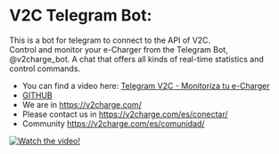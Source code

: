 # V2C Telegram Bot:

This is a bot for telegram to connect to the API of V2C. <br>
Control and monitor your e-Charger from the Telegram Bot, @v2charge_bot. 
A chat that offers all kinds of real-time statistics and control commands.

- You can find a video here: [Telegram V2C - Monitoriza tu e-Charger](https://www.youtube.com/watch?v=Y6aZSRe1--Y&ab_channel=V2C) 
- [GITHUB](https://github.com/V2Charge) 
- We are in https://v2charge.com/ 
- Please contact us in https://v2charge.com/es/conectar/
- Community   https://v2charge.com/es/comunidad/

[![Watch the video!](https://img.youtube.com/vi/Y6aZSRe1--Y&ab_channel=V2C/default.jpg)](https://www.youtube.com/watch?v=Y6aZSRe1--Y&ab_channel=V2C)

